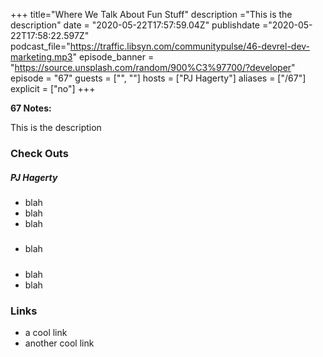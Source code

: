 +++
title="Where We Talk About Fun Stuff"
description ="This is the description"
date = "2020-05-22T17:57:59.04Z"
publishdate ="2020-05-22T17:58:22.597Z"
podcast_file="https://traffic.libsyn.com/communitypulse/46-devrel-dev-marketing.mp3"
episode_banner = "https://source.unsplash.com/random/900%C3%97700/?developer"
episode = "67"
guests = ["", ""]
hosts = ["PJ Hagerty"]
aliases = ["/67"]
explicit = ["no"]
+++


**67 Notes:**

This is the description

### Check Outs

##### PJ Hagerty

* blah
* blah
* blah

##### 

* blah

##### 

* blah
* blah


### Links

* a cool link
* another cool link